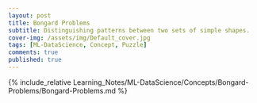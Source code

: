 ```yaml
---
layout: post
title: Bongard Problems
subtitle: Distinguishing patterns between two sets of simple shapes.
cover-img: /assets/img/Default_cover.jpg
tags: [ML-DataScience, Concept, Puzzle]
comments: true
published: true
---
```


{% include_relative Learning_Notes/ML-DataScience/Concepts/Bongard-Problems/Bongard-Problems.md %}

